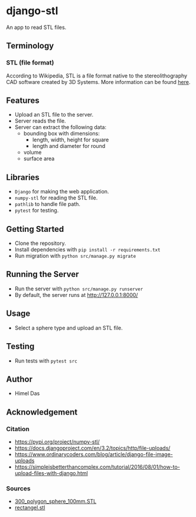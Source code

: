 # django-stl

An app to read STL files.

## Terminology

### STL (file format)

According to Wikipedia, STL is a file format native to the stereolithography CAD software created by 3D Systems.
More information can be found [here](https://en.wikipedia.org/wiki/STL_(file_format)).

## Features

- Upload an STL file to the server.
- Server reads the file.
- Server can extract the following data:
  - bounding box with dimensions:
    - length, width, height for square
    - length and diameter for round
  - volume
  - surface area

## Libraries

- `Django` for making the web application.
- `numpy-stl` for reading the STL file.
- `pathlib` to handle file path.
- `pytest` for testing.

## Getting Started

- Clone the repository.
- Install dependencies with `pip install -r requirements.txt`
- Run migration with `python src/manage.py migrate`

## Running the Server

- Run the server with `python src/manage.py runserver`
- By default, the server runs at http://127.0.0.1:8000/

## Usage

- Select a sphere type and upload an STL file.

## Testing

- Run tests with `pytest src`

## Author

- Himel Das

## Acknowledgement

### Citation

- https://pypi.org/project/numpy-stl/
- https://docs.djangoproject.com/en/3.2/topics/http/file-uploads/
- https://www.ordinarycoders.com/blog/article/django-file-image-uploads
- https://simpleisbetterthancomplex.com/tutorial/2016/08/01/how-to-upload-files-with-django.html

### Sources

- [300_polygon_sphere_100mm.STL](https://www.thingiverse.com/thing:156207)
- [rectangel.stl](https://www.thingiverse.com/thing:9742)
